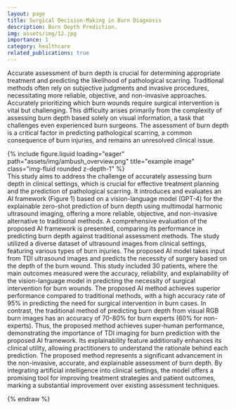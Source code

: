 ```yaml
---
layout: page
title: Surgical Decision-Making in Burn Diagnosis
description: Burn Depth Prediction.
img: assets/img/12.jpg
importance: 1
category: healthcare
related_publications: true
---
```


Accurate assessment of burn depth is crucial for determining appropriate treatment and predicting the likelihood of pathological scarring. Traditional methods often rely on subjective judgments and invasive procedures, necessitating more reliable, objective, and non-invasive approaches. Accurately prioritizing which burn wounds require surgical intervention is vital but challenging. This difficulty arises primarily from the complexity of assessing burn depth based solely on visual information, a task that challenges even experienced burn surgeons. The assessment of burn depth is a critical factor in predicting pathological scarring, a common consequence of burn injuries, and remains an unresolved clinical issue.

<div class="row">
    <div class="col-sm mt-3 mt-md-0">
        {% include figure.liquid loading="eager" path="assets/img/ambush_overview.png" title="example image" class="img-fluid rounded z-depth-1" %}
    </div>
</div>
This study aims to address the challenge of accurately assessing burn depth in clinical settings, which is crucial for effective treatment planning and the prediction of pathological scarring. It introduces and evaluates an AI framework (Figure 1) based on a vision-language model (GPT-4) for the explainable zero-shot prediction of burn depth using multimodal harmonic ultrasound imaging, offering a more reliable, objective, and non-invasive alternative to traditional methods. A  comprehensive evaluation of the proposed AI framework is presented, comparing its performance in predicting burn depth against traditional assessment methods. The study utilized a diverse dataset of ultrasound images from clinical settings, featuring various types of burn injuries. The proposed AI model takes input from TDI ultrasound images and predicts the necessity of surgery based on the depth of the burn wound.
This study included 30 patients, where the main outcomes measured were the accuracy, reliability, and explainability of the vision-language model in predicting the necessity of surgical intervention for burn wounds. The proposed AI method achieves superior performance compared to traditional methods, with a high accuracy rate of 95% in predicting the need for surgical intervention in burn cases. In contrast, the traditional method of predicting burn depth from visual RGB burn images has an accuracy of 70-80% for burn experts (60% for non-experts). Thus, the proposed method achieves super-human performance, demonstrating the importance of TDI imaging for burn prediction with the proposed AI framework. Its explainability feature additionally enhances its clinical utility, allowing practitioners to understand the rationale behind each prediction.
The proposed method represents a significant advancement in the non-invasive, accurate, and explainable assessment of burn depth. By integrating artificial intelligence into clinical settings, the model offers a promising tool for improving treatment strategies and patient outcomes, marking a substantial improvement over existing assessment techniques.

{% endraw %}
